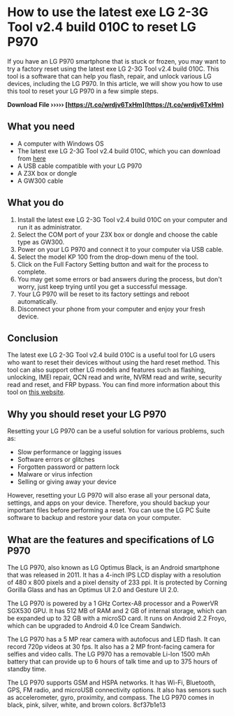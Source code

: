 # How to use the latest exe LG 2-3G Tool v2.4 build 010C to reset LG P970
 
If you have an LG P970 smartphone that is stuck or frozen, you may want to try a factory reset using the latest exe LG 2-3G Tool v2.4 build 010C. This tool is a software that can help you flash, repair, and unlock various LG devices, including the LG P970. In this article, we will show you how to use this tool to reset your LG P970 in a few simple steps.
 
**Download File ››››› [https://t.co/wrdjv6TxHm](https://t.co/wrdjv6TxHm)**


 
## What you need
 
- A computer with Windows OS
- The latest exe LG 2-3G Tool v2.4 build 010C, which you can download from [here](https://www.updatestar.com/en/topic/download%20lg%202-3g%20tool%20v2.4%20build%20010c)
- A USB cable compatible with your LG P970
- A Z3X box or dongle
- A GW300 cable

## What you do

1. Install the latest exe LG 2-3G Tool v2.4 build 010C on your computer and run it as administrator.
2. Select the COM port of your Z3X box or dongle and choose the cable type as GW300.
3. Power on your LG P970 and connect it to your computer via USB cable.
4. Select the model KP 100 from the drop-down menu of the tool.
5. Click on the Full Factory Setting button and wait for the process to complete.
6. You may get some errors or bad answers during the process, but don't worry, just keep trying until you get a successful message.
7. Your LG P970 will be reset to its factory settings and reboot automatically.
8. Disconnect your phone from your computer and enjoy your fresh device.

## Conclusion
 
The latest exe LG 2-3G Tool v2.4 build 010C is a useful tool for LG users who want to reset their devices without using the hard reset method. This tool can also support other LG models and features such as flashing, unlocking, IMEI repair, QCN read and write, NVRM read and write, security read and reset, and FRP bypass. You can find more information about this tool on [this website](https://www.gadgetsdr.com/download-z3x-lg-2-3g-tool-v9-5/).
  
## Why you should reset your LG P970
 
Resetting your LG P970 can be a useful solution for various problems, such as:

- Slow performance or lagging issues
- Software errors or glitches
- Forgotten password or pattern lock
- Malware or virus infection
- Selling or giving away your device

However, resetting your LG P970 will also erase all your personal data, settings, and apps on your device. Therefore, you should backup your important files before performing a reset. You can use the LG PC Suite software to backup and restore your data on your computer.
 
## What are the features and specifications of LG P970
 
The LG P970, also known as LG Optimus Black, is an Android smartphone that was released in 2011. It has a 4-inch IPS LCD display with a resolution of 480 x 800 pixels and a pixel density of 233 ppi. It is protected by Corning Gorilla Glass and has an Optimus UI 2.0 and Gesture UI 2.0.
 
The LG P970 is powered by a 1 GHz Cortex-A8 processor and a PowerVR SGX530 GPU. It has 512 MB of RAM and 2 GB of internal storage, which can be expanded up to 32 GB with a microSD card. It runs on Android 2.2 Froyo, which can be upgraded to Android 4.0 Ice Cream Sandwich.
 
The LG P970 has a 5 MP rear camera with autofocus and LED flash. It can record 720p videos at 30 fps. It also has a 2 MP front-facing camera for selfies and video calls. The LG P970 has a removable Li-Ion 1500 mAh battery that can provide up to 6 hours of talk time and up to 375 hours of standby time.
 
The LG P970 supports GSM and HSPA networks. It has Wi-Fi, Bluetooth, GPS, FM radio, and microUSB connectivity options. It also has sensors such as accelerometer, gyro, proximity, and compass. The LG P970 comes in black, pink, silver, white, and brown colors.
 8cf37b1e13
 
